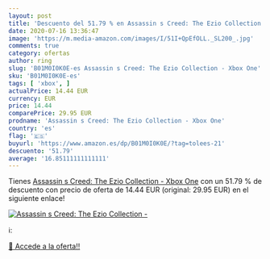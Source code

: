 ```yaml
---
layout: post
title: 'Descuento del 51.79 % en Assassin s Creed: The Ezio Collection - '
date: 2020-07-16 13:36:47
image: 'https://m.media-amazon.com/images/I/51I+QpEfOLL._SL200_.jpg'
comments: true
category: ofertas
author: ring
slug: 'B01M0I0K0E-es Assassin s Creed: The Ezio Collection - Xbox One'
sku: 'B01M0I0K0E-es'
tags: [ 'xbox', ]
actualPrice: 14.44 EUR
currency: EUR
price: 14.44
comparePrice: 29.95 EUR
prodname: 'Assassin s Creed: The Ezio Collection - Xbox One'
country: 'es'
flag: '🇪🇸'
buyurl: 'https://www.amazon.es/dp/B01M0I0K0E/?tag=tolees-21'
descuento: '51.79'
average: '16.85111111111111'
---
```


Tienes [Assassin s Creed: The Ezio Collection - Xbox One](https://www.amazon.es/dp/B01M0I0K0E/?tag=tolees-21) con un 51.79 % de descuento con precio de oferta de 14.44 EUR (original: 29.95 EUR) en el siguiente enlace!

[![Assassin s Creed: The Ezio Collection - ](https://m.media-amazon.com/images/I/51I+QpEfOLL._SL200_.jpg)](https://www.amazon.es/dp/B01M0I0K0E/?tag=tolees-21)

ℹ️:


[🛒 Accede a la oferta!!](https://www.amazon.es/dp/B01M0I0K0E/?tag=tolees-21)
